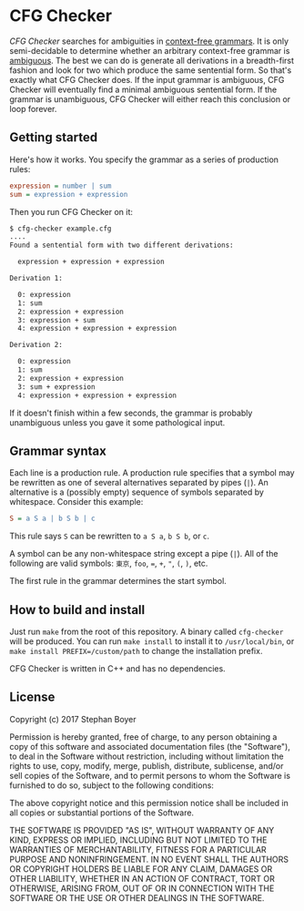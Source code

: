 # CFG Checker

*CFG Checker* searches for ambiguities in [context-free grammars](https://en.wikipedia.org/wiki/Context-free_grammar). It is only semi-decidable to determine whether an arbitrary context-free grammar is [ambiguous](https://en.wikipedia.org/wiki/Ambiguous_grammar). The best we can do is generate all derivations in a breadth-first fashion and look for two which produce the same sentential form. So that's exactly what CFG Checker does. If the input grammar is ambiguous, CFG Checker will eventually find a minimal ambiguous sentential form. If the grammar is unambiguous, CFG Checker will either reach this conclusion or loop forever.

## Getting started

Here's how it works. You specify the grammar as a series of production rules:

```cfg
expression = number | sum
sum = expression + expression
```

Then you run CFG Checker on it:

```sh
$ cfg-checker example.cfg
....
Found a sentential form with two different derivations:

  expression + expression + expression

Derivation 1:

  0: expression
  1: sum
  2: expression + expression
  3: expression + sum
  4: expression + expression + expression

Derivation 2:

  0: expression
  1: sum
  2: expression + expression
  3: sum + expression
  4: expression + expression + expression
```

If it doesn't finish within a few seconds, the grammar is probably unambiguous unless you gave it some pathological input.

## Grammar syntax

Each line is a production rule. A production rule specifies that a symbol may be rewritten as one of several alternatives separated by pipes (`|`). An alternative is a (possibly empty) sequence of symbols separated by whitespace. Consider this example:

```cfg
S = a S a | b S b | c
```

This rule says `S` can be rewritten to `a S a`, `b S b`, or `c`.

A symbol can be any non-whitespace string except a pipe (`|`). All of the following are valid symbols: `東京`, `foo`, `=`, `+`, `"`, `(`, `)`, etc.

The first rule in the grammar determines the start symbol.

## How to build and install

Just run `make` from the root of this repository. A binary called `cfg-checker` will be produced. You can run `make install` to install it to `/usr/local/bin`, or `make install PREFIX=/custom/path` to change the installation prefix.

CFG Checker is written in C++ and has no dependencies.

## License

Copyright (c) 2017 Stephan Boyer

Permission is hereby granted, free of charge, to any person obtaining a copy of this software and associated documentation files (the "Software"), to deal in the Software without restriction, including without limitation the rights to use, copy, modify, merge, publish, distribute, sublicense, and/or sell copies of the Software, and to permit persons to whom the Software is furnished to do so, subject to the following conditions:

The above copyright notice and this permission notice shall be included in all copies or substantial portions of the Software.

THE SOFTWARE IS PROVIDED "AS IS", WITHOUT WARRANTY OF ANY KIND, EXPRESS OR IMPLIED, INCLUDING BUT NOT LIMITED TO THE WARRANTIES OF MERCHANTABILITY, FITNESS FOR A PARTICULAR PURPOSE AND NONINFRINGEMENT. IN NO EVENT SHALL THE AUTHORS OR COPYRIGHT HOLDERS BE LIABLE FOR ANY CLAIM, DAMAGES OR OTHER LIABILITY, WHETHER IN AN ACTION OF CONTRACT, TORT OR OTHERWISE, ARISING FROM, OUT OF OR IN CONNECTION WITH THE SOFTWARE OR THE USE OR OTHER DEALINGS IN THE SOFTWARE.
